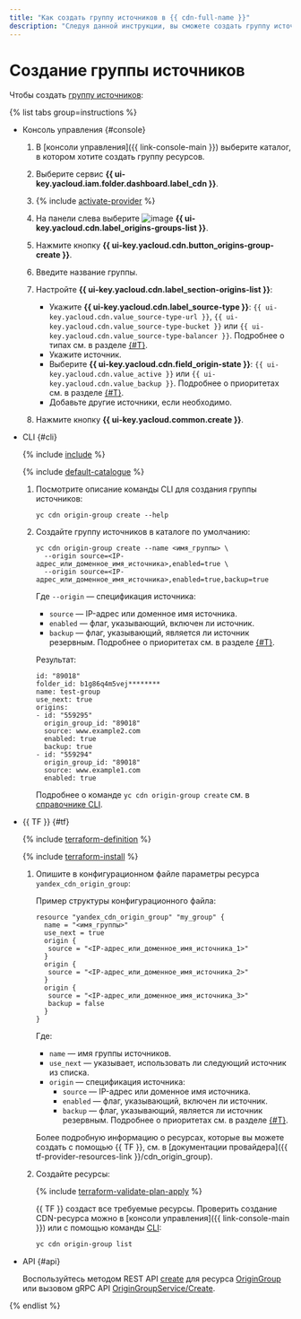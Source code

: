 ```yaml
---
title: "Как создать группу источников в {{ cdn-full-name }}"
description: "Следуя данной инструкции, вы сможете создать группу источников." 
---
```


# Создание группы источников

Чтобы создать [группу источников](../../concepts/origins.md):

{% list tabs group=instructions %}

- Консоль управления {#console}

  1. В [консоли управления]({{ link-console-main }}) выберите каталог, в котором хотите создать группу ресурсов.
  1. Выберите сервис **{{ ui-key.yacloud.iam.folder.dashboard.label_cdn }}**.
  1. {% include [activate-provider](../../../_includes/cdn/activate-provider.md) %}
  1. На панели слева выберите ![image](../../../_assets/console-icons/folder-tree.svg) **{{ ui-key.yacloud.cdn.label_origins-groups-list }}**.
  1. Нажмите кнопку **{{ ui-key.yacloud.cdn.button_origins-group-create }}**.
  1. Введите название группы.
  1. Настройте **{{ ui-key.yacloud.cdn.label_section-origins-list }}**:

     * Укажите **{{ ui-key.yacloud.cdn.label_source-type }}**: `{{ ui-key.yacloud.cdn.value_source-type-url }}`, `{{ ui-key.yacloud.cdn.value_source-type-bucket }}` или `{{ ui-key.yacloud.cdn.value_source-type-balancer }}`. Подробнее о типах см. в разделе [{#T}](../../concepts/origins.md).
     * Укажите источник.
     * Выберите **{{ ui-key.yacloud.cdn.field_origin-state }}**: `{{ ui-key.yacloud.cdn.value_active }}` или `{{ ui-key.yacloud.cdn.value_backup }}`. Подробнее о приоритетах см. в разделе [{#T}](../../concepts/origins.md#groups).
     * Добавьте другие источники, если необходимо.

  1. Нажмите кнопку **{{ ui-key.yacloud.common.create }}**.

- CLI {#cli}

  {% include [include](../../../_includes/cli-install.md) %}

  {% include [default-catalogue](../../../_includes/default-catalogue.md) %}

  1. Посмотрите описание команды CLI для создания группы источников:

     ```
     yc cdn origin-group create --help
     ```

  1. Создайте группу источников в каталоге по умолчанию:

     ```
     yc cdn origin-group create --name <имя_группы> \
       --origin source=<IP-адрес_или_доменное_имя_источника>,enabled=true \
       --origin source=<IP-адрес_или_доменное_имя_источника>,enabled=true,backup=true
     ```

     Где `--origin` — спецификация источника:
     * `source` — IP-адрес или доменное имя источника.
     * `enabled` — флаг, указывающий, включен ли источник.
     * `backup` — флаг, указывающий, является ли источник резервным. Подробнее о приоритетах см. в разделе [{#T}](../../concepts/origins.md#groups).

     Результат:

     ```
     id: "89018"
     folder_id: b1g86q4m5vej********
     name: test-group
     use_next: true
     origins:
     - id: "559295"
       origin_group_id: "89018"
       source: www.example2.com
       enabled: true
       backup: true
     - id: "559294"
       origin_group_id: "89018"
       source: www.example1.com
       enabled: true
     ```

     Подробнее о команде `yc cdn origin-group create` см. в [справочнике CLI](../../../cli/cli-ref/managed-services/cdn/origin-group/create.md).

- {{ TF }} {#tf}

  {% include [terraform-definition](../../../_tutorials/terraform-definition.md) %}

  {% include [terraform-install](../../../_includes/terraform-install.md) %}

  1. Опишите в конфигурационном файле параметры ресурса `yandex_cdn_origin_group`:

     Пример структуры конфигурационного файла:

     ```
     resource "yandex_cdn_origin_group" "my_group" {
       name = "<имя_группы>"
       use_next = true
       origin {
        source = "<IP-адрес_или_доменное_имя_источника_1>"
       }
       origin {
        source = "<IP-адрес_или_доменное_имя_источника_2>"
       }
       origin {
        source = "<IP-адрес_или_доменное_имя_источника_3>"
        backup = false
       }
     }
     ```

     Где:

     * `name` — имя группы источников.
     * `use_next` — указывает, использовать ли следующий источник из списка.
     * `origin` — спецификация источника:
       * `source` — IP-адрес или доменное имя источника.
       * `enabled` — флаг, указывающий, включен ли источник.
       * `backup` — флаг, указывающий, является ли источник резервным. Подробнее о приоритетах см. в разделе [{#T}](../../concepts/origins.md#groups).

     Более подробную информацию о ресурсах, которые вы можете создать с помощью {{ TF }}, см. в [документации провайдера]({{ tf-provider-resources-link }}/cdn_origin_group).

  1. Создайте ресурсы:

     {% include [terraform-validate-plan-apply](../../../_tutorials/terraform-validate-plan-apply.md) %}

     {{ TF }} создаст все требуемые ресурсы. Проверить создание CDN-ресурса можно в [консоли управления]({{ link-console-main }}) или с помощью команды [CLI](../../../cli/quickstart.md):

     ```bash
     yc cdn origin-group list
     ```

- API {#api}

  Воспользуйтесь методом REST API [create](../../api-ref/OriginGroup/create.md) для ресурса [OriginGroup](../../api-ref/OriginGroup/index.md) или вызовом gRPC API [OriginGroupService/Create](../../api-ref/grpc/origin_group_service.md#Create).

{% endlist %}
